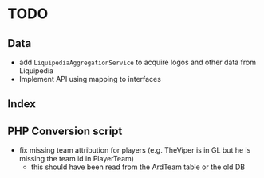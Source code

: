 # TODO

## Data

- add `LiquipediaAggregationService` to acquire logos and other data from Liquipedia
- Implement API using mapping to interfaces

## Index

## PHP Conversion script

- fix missing team attribution for players (e.g. TheViper is in GL but he is missing the team id in PlayerTeam)
  - this should have been read from the ArdTeam table or the old DB
